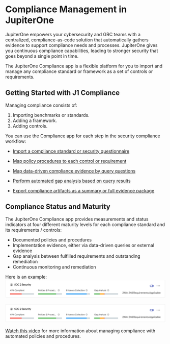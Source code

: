 # Compliance Management in JupiterOne

JupiterOne empowers your cybersecurity and GRC teams with a centralized,
compliance-as-code solution that automatically gathers evidence to support 
compliance needs and processes. JupiterOne gives you continuous compliance 
capabilities, leading to stronger security that goes beyond a single point in time.

The JupiterOne Compliance app is a flexible platform for you to import 
and manage any compliance standard or framework as a set of controls or 
requirements. 

## Getting Started with J1 Compliance

Managing compliance consists of:

1. Importing benchmarks or standards.
2. Adding a framework.
3. Adding controls.



You can use the Compliance app for each step in the security compliance workflow:

- [Import a compliance standard or security questionnaire](../compliance/compliance-import.md)

- [Map policy procedures to each control or requirement](../compliance/compliance-mapping-policies.md)

- [Map data-driven compliance evidence by query questions](../compliance/compliance-mapping-evidence.md)

- [Perform automated gap analysis based on query results](../compliance/compliance-gap-analysis.md)

- [Export compliance artifacts as a summary or full evidence package](../compliance/compliance-export.md)



## Compliance Status and Maturity

The JupiterOne Compliance app provides measurements and status indicators at four
different maturity levels for each compliance standard and its requirements /
controls:

- Documented policies and procedures
- Implementation evidence, either via data-driven queries or external evidence
- Gap analysis between fulfilled requirements and outstanding remediation
- Continuous monitoring and remediation

Here is an example: ![](../../assets/compliance-summary-status-bars.png)

![compliance-status](../../assets/compliance-summary-status-bars.png)



[Watch this video](https://try.jupiterone.com/blog/video-managing-grc-with-jupiterone) for more information about managing compliance 
with automated policies and procedures.
